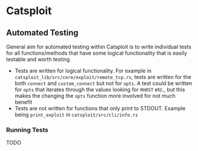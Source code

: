 # Catsploit

## Automated Testing
General aim for automated testing within Catsploit is to write individual tests for all functions/methods that have some logical functionality that is easily testable and worth testing

- Tests are written for logical functionality. For example in `catsploit_lib/src/core/exploit/remote_tcp.rs`, tests are written for the both `connect` and `custom_connect` but not for `opts`. A test could be written for `opts` that iterates through the values looking for `RHOST` etc., but this makes the changing the `opts` function more involved for not much benefit
- Tests are not written for functions that only print to STDOUT. Example being `print_exploit` in `catsploit/src/cli/info.rs`

### Running Tests
TODO
